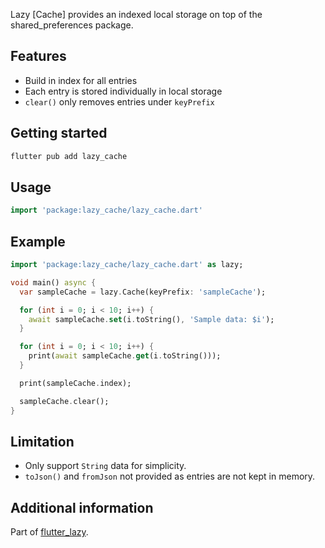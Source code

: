Lazy [Cache] provides an indexed local storage on top of the shared_preferences package.

## Features

- Build in index for all entries
- Each entry is stored individually in local storage
- `clear()` only removes entries under `keyPrefix`

## Getting started

```sh
flutter pub add lazy_cache
```

## Usage

```dart
import 'package:lazy_cache/lazy_cache.dart'
```

## Example

```dart
import 'package:lazy_cache/lazy_cache.dart' as lazy;

void main() async {
  var sampleCache = lazy.Cache(keyPrefix: 'sampleCache');

  for (int i = 0; i < 10; i++) {
    await sampleCache.set(i.toString(), 'Sample data: $i');
  }

  for (int i = 0; i < 10; i++) {
    print(await sampleCache.get(i.toString()));
  }

  print(sampleCache.index);

  sampleCache.clear();
}
```

## Limitation

- Only support `String` data for simplicity.
- `toJson()` and `fromJson` not provided as entries are not kept in memory.

## Additional information

Part of [flutter_lazy](https://github.com/j-siu/flutter_lazy).